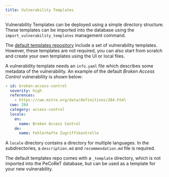 ```yaml
---
title: Vulnerability Templates
---
```


Vulnerability Templates can be deployed using a simple directory structure.
These templates can be imported into the database using the `import_vulnerability_templates` management command.

The [default templates repository](https://github.com/PeCoReT/default_templates) include a set of vulnerability templates.
However, these templates are not required, you can also start from scratch and create your own templates using the UI or local files.

A vulnerability template needs an `info.yaml` file which describes some metadata of the vulnerability.
An example of the default *Broken Access Control* vulnerability is shown below:

```yaml
- id: broken-access-control
  severity: high
  references:
    - https://cwe.mitre.org/data/definitions/284.html
  cwe: 284
  category: access-control
  locale:
    en:
      name: Broken Access Control
    de:
      name: Fehlerhafte Zugriffskontrolle
```

A `locale` directory contains a directory for multiple languages.
In the subdirectories, a `description.md` and `recommendation.md` file is required.

The default templates repo comes with a `_template` directory, which is not imported into the PeCoReT database, but can be used as a template for your new vulnerability.
